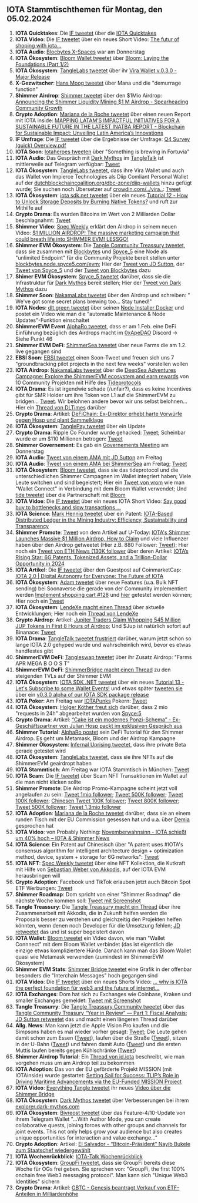 ## IOTA Stammtischthemen für Montag, den 05.02.2024

1. **IOTA Quicktakes**: Die [IF tweetet]() über die [IOTA Quicktakes]()
2. **IOTA Video**: Die [IF tweetet](https://x.com/iota/status/1752013803850514433?s=20) über ein neues Short Video: [The futur of shoping with iota...](https://www.youtube.com/shorts/0ln4esV3zYs)
3. **IOTA Audio**: [Blocbytes X-Spaces](https://x.com/blockbytescom/status/1752011773685751915?s=20) war am Donnerstag
4. **IOTA Ökosystem**: [Bloom Wallet tweetet](https://x.com/bloomwalletio/status/1752012324347556014?s=20) über [Bloom: Laying the Foundations (Part 1/2)](https://medium.com/bloom-wallet/bloom-laying-the-foundations-part-1-2-63915ed0990a)
5. **IOTA Ökosystem**: [TangleLabs tweetet](https://x.com/Tangle_Labs/status/1752013942182830536?s=20) über ihr [Vira Wallet v.0.3.0 - Major Release](https://www.tanglelabs.io/resources/vira-wallet-v030-major-release)
6. **X-Gezwitscher**: [Hans Moog tweetet](https://x.com/hus_qy/status/1751668947634503878?s=20) über Mana und die "demurrage function"
7. **Shimmer Airdrop**: [Shimmer tweetet](https://x.com/shimmernet/status/1752333969633210679?s=20) über den $1Mio Airdrop: [Announcing the Shimmer Liquidity Mining $1 M Airdrop - Spearheading Community Growth](https://blog.shimmer.network/shimmer-liquidity-mining-airdrop/)
8. **Crypto Adoption**: [Mariana de la Roche tweetet](https://x.com/Marianadlrw/status/1752071365774004286?s=20) über einen neuen Report mit IOTA inside: [MAPPING LATAM’S IMPACTFUL INITIATIVES FOR A SUSTAINABLE FUTURE IN THE LATEST INATBA REPORT - Blockchain for Sustainable Impact: Unveiling Latin America’s Innovations](https://inatba.org/reports/mapping-latams-impactful-initiatives-for-a-sustainable-future/)
9. **IF Umfrage**: Die [IF tweetet](https://x.com/iota/status/1752270434177892821?s=20) über die Ergebnisse der Umfrage: [Q4 Survey (quick) Overview.pdf](https://drive.google.com/file/d/1BtweGbAOL47bEFRq8A2oke4pKi4SVNhc/view?pli=1)
10. **IOTA Soon**: [Iotaheroes tweeten](https://x.com/IotaHeroes/status/1751987941226786987?s=20) über "Something is brewing in Fortuvia"
11. **IOTA Audio**: Das Gespräch mit [Dark Mythos](https://twitter.com/DarkMythosIOTA) im [TangleTalk](https://twitter.com/tangle_talk) ist mittlerweile auf Telegram verfügbar: [Tweet](https://x.com/tangle_talk/status/1752247878263681205?s=20)
12. **IOTA Ökosystem**: [TangleLabs tweetet](https://x.com/Tangle_Labs/status/1752356275092902361?s=20), dass ihre Vira Wallet und auch das Wallet von Impierce Technologies als Diip Comliant Personal Wallet auf der [dutchblockchaincoalition.org/dbc-zone/diip-wallets](dutchblockchaincoalition.org/dbc-zone/diip-wallets) hinzu gefügt wurde; Sie suchen noch Übersetzer auf [crowdin.com/../vira..](https://crowdin.com/project/vira-identity-wallet): [Tweet](https://x.com/Tangle_Labs/status/1752723420016701506?s=20)
13. **IOTA Ökosystem**: [iota sdk.net tweetet](https://x.com/iotawalletnet/status/1752344088094048578?s=20) über ein neues [Tutorial 12 - How to Unlock Storage Deposits by Burning Native Tokens?](https://github.com/IOTA-NET/IotaSDK.NET) und ruft zur Mithilfe auf
14. **Crypto Drama**: Es wurden Bitcoins im Wert von 2 Milliarden Dollar beschlagnahmt: [Tweet](https://x.com/hoss_crypto/status/1752312699650777576?s=20)
15. **Shimmer Video**: [Spec Weekly](https://twitter.com/SpecWeekly) erklärt den Airdrop in seinem neuen Video: [$1 MILLION AIRDROP! The massive marketing campaign that could breath life into SHIMMER EVM! LESSGO!](https://www.youtube.com/watch?v=Yec4OAFMRU4&t=664s)
16. **Shimmer EVM Ökosystem**: Die [Tangle Community Treassury tweetet](https://x.com/TangleTreasury/status/1752325974027375040?s=20), dass sie zusammen mit [Blockbytes](https://twitter.com/blockbytescom) und [Spyce_5](https://twitter.com/SPYCE_5) eine Node als "unlimited Endpoint" für die Community Projekte bereit stellen unter [blockbytes.node.spyce5.com/evm](https://blockbytes.node.spyce5.com/evm); Hier der [Tweet von JD Sutton](https://x.com/Deep_Sea_Iotan/status/1752326924955734136?s=20), der [Tweet von Spyce_5](https://x.com/SPYCE_5/status/1752248007620280589?s=20) und der [Tweet von Blockbytes](https://x.com/blockbytescom/status/1752353234964906019?s=20) dazu
17. **Shimer EVM Ökosystem**: [Spyce_5 tweetet](https://x.com/SPYCE_5/status/1752572556630999392?s=20) darüber, dass sie die Infrastruktur für [Dark Mythos](https://twitter.com/DarkMythosIOTA) bereit stellen; Hier der [Tweet von Dark Mythos](https://x.com/DarkMythosIOTA/status/1752587522511704158?s=20) dazu
18. **Shimmer Soon**: [NakamaLabs tweetet](https://x.com/Nakama_Labs/status/1752337089788592161?s=20) über den Airdrop und schreiben: " We've got some secret plans brewing too... Stay tuned!"
19. **IOTA Nodes**: [dlt.green tweetet](https://x.com/dlt_green/status/1752401811284079088?s=20) über seinen [Node Installer Docker](https://github.com/dlt-green/node-installer-docker) und postet ein Video wie man die "automatic Maintenance & Node Updates"-Funktion einschaltet
20. **ShimmerEVM Event** [AlphaRo tweetet](https://x.com/0xAlphaRho/status/1752601446501994659?s=20), dass er am 1.Feb. eine DeFi Einführung bezüglich des Airdrops macht im [0xApeDAO](https://twitter.com/0xApeDAO) Discord -> Siehe Punkt 46
21. **Shimmer EVM DeFi**: [ShimmerSea tweetet](https://x.com/ShimmerSeaDEX/status/1752397543390978295?s=20) über neue Farms die am 1.2. live gegangen sind
22. **EBSI Soon**: [EBSI tweetet](https://x.com/EU_EBSI/status/1752331196590170224?s=20) einen Soon-Tweet und freuen sich uns 7 "groundbracking pilot projects in the next few weeks" vorstellen wollen
23. **IOTA Airdrop**: [NakamaLabs tweetet](https://x.com/Nakama_Labs/status/1752663329313611997?s=20) über die [DeepSea Adventures Campagne: Explore the ShimmerEVM ecosystem and earn rewards](https://medium.com/@NakamaLabs/deepsea-adventures-explore-the-shimmerevm-ecosystem-and-earn-rewards-4ad78639e743) von 10 Community Projekten mit Hilfe des [Tideprotocols](https://t.co/60mhMqMk6O)
24. **IOTA Drama**: Es ist irgendwie schade (/unfair?), dass es keine Incentives gibt für SMR Holder um ihre Token von L1 auf die ShimmerEVM zu bridgen... [Tweet](https://x.com/Vrom14286662/status/1752672287994544240?s=20). Wir belohnen andere bevor wir uns selbst belohnen... Hier ein [Thread von DLTimes](https://x.com/TheDLTimes/status/1752661215166316641?s=20) darüber
25. **Crypto Drama**: Artikel: [DeFiChain: Ex-Direktor erhebt harte Vorwürfe gegen Hosp und plant Sammelklage](https://bitcoinblog.de/2024/01/31/defichain-ex-direktor-erhebt-harte-vorwuerfe-gegen-hosp-und-plant-sammelklage/)
26. **IOTA Ökosystem**: [TanglePay tweetet](https://x.com/tanglepaycom/status/1752678313041224076?s=20) über ein Update
27. **Crypto Drama**: Ripple Co Founder wurde gehacked: [Tweet](https://x.com/chrislarsensf/status/1752702297971532258?s=20); Scheinbar wurde er um $110 Millionen betrogen: [Tweet](https://x.com/blockbytescom/status/1752708750752850092?s=20)
28. **Shimmer Governement**: Es gab ein [Governements Meeting](https://x.com/shimmernet/status/1752738523709317622?s=20) am Donnerstag
29. **IOTA Audio**: [Tweet von einem AMA mit JD Sutton](https://x.com/StalkersCrypto/status/1752778392376844665?s=20) am Freitag
30. **IOTA Audio**: [Tweet von einem AMA bei ShimmerSea](https://x.com/ShimmerSeaDEX/status/1752724526947787132?s=20) am Freitag; [Tweet](https://x.com/ShimmerSeaDEX/status/1752724526947787132?s=20)
31. **IOTA Ökosystem**: [Bloom tweetet](https://x.com/bloomwalletio/status/1752747796350873811?s=20), dass sie das tideprotocol und die unterschiedlichen Shimmer Campagnen im Wallet integriert haben; Viele Leute switchen und sind begeistert; Hier ein [Tweet von vrom](https://x.com/Vrom14286662/status/1752812192183783541?s=20) wie man "Wallet Connect" in Verbindung mit dem Bloom Wallet verwendet; Und [tide tweetet](https://x.com/Tide_web3/status/1752970912909951443?s=20) über die Partnerschaft mit [Bloom](https://twitter.com/bloomwalletio)
32. **IOTA Vidoe**: Die [IF tweetet](https://x.com/iota/status/1752753667474678053?s=20) über ein neues IOTA Short Video: [Say good buy to bottlenecks and slow transactions ...](https://www.youtube.com/shorts/P-FvCj8hAbk)
33. **IOTA Science**: [Mark Hennig tweetet](https://x.com/sap_trainer/status/1752759558928306550?s=20) über ein Patent: [IOTA-Based Distributed Ledger in the Mining Industry: Efficiency, Sustainability and Transparency](https://www.mdpi.com/1424-8220/24/3/923)
34. **Shimmer Promote**: [Tweet](https://x.com/Utoday_en/status/1752374386538225970?s=20) von dem Artikel auf U-Today: [IOTA's Shimmer Launches Massive $1 Million Airdrop, How to Claim](https://u.today/iotas-shimmer-launches-massive-1-million-airdrop-how-to-claim) und viele Influenzer haben über den Airdrop getweetet (Hier z.B. 880 Follower: [Tweet](https://x.com/DianaSanchez_04/status/1752715147133505727?s=20)); Hier noch ein [Tweet von ETH News (130K follower](https://x.com/ETHNews_com/status/1752961247618719931?s=20) über deren Artikel: [IOTA’s Rising Star: 6G Patents, Tokenized Assets, and a Trillion-Dollar Opportunity in 2024](https://www.ethnews.com/iotas-rising-star-6g-patents-tokenized-assets-and-a-trillion-dollar-opportunity-in-2024/?feed_id=3845&_unique_id=65bb4bff562fd)
35. **IOTA Artikel**: Die [IF tweetet](https://x.com/iota/status/1752965010312056917?s=20) über den Guestpost auf CoinmarketCap: [IOTA 2.0 | Digital Autonomy for Everyone: The Future of IOTA](https://coinmarketcap.com/community/articles/651ac829049af827e92269fd/)
36. **IOTA Ökosystem**: [Adam tweetet](https://x.com/adam_unchained/status/1752917075121856895?s=20) über neue Features (u.a. Bulk NFT sending) bei Soonaverse die gerade von der Community implementiert werden [Implement shopping cart #128](https://github.com/soonaverse/app/pull/128) und [hier](https://amenconi-shopping-cart.app-cqo.pages.dev/) getestet werden können; Hier noch ein [Tweet](https://x.com/SoonaverseTF/status/1753159056284409898?s=20)
37. **IOTA Ökosystem**: [LendeXe macht einen Thread](https://x.com/LendeXeFinance/status/1752875692025418078?s=20) über aktuelle Entwicklungen; Hier noch ein [Thread von LendeXe](https://x.com/LendeXeFinance/status/1753163580403249286?s=20)
38. **Crypto Airdrop**: Artikel: [Jupiter Traders Claim Whopping 545 Million JUP Tokens in First 8 Hours of Airdrop](); Und $Jup ist natürlich sofort auf Binanace: [Tweet](https://x.com/binance/status/1752723538338013536?s=20)
39. **IOTA Drama**: [TangleTalk tweetet frustriert](https://x.com/tangle_talk/status/1752971174441623952?s=20) darüber, warum jetzt schon so lange IOTA 2.0 gehyped wurde und wahrscheinlich wird, bevor es etwas handfestes gibt
40. **ShimmerEVM DeFi**: [Tangleswap tweetet](https://x.com/TangleSwap/status/1753012795786830252?s=20) über ihr Zusatz Airdrop: "Farms APR MEGA B O O S T"
41. **ShimmerEVM DeFi**: [ShimmerBridge macht einen Thread](https://x.com/shimmerbridge/status/1753045214376480818?s=20) zu den steigenden TVLs auf der Shimmer EVM
42. **IOTA Ökosystem**: [IOTA SDK .NET tweetet](https://x.com/iotawalletnet/status/1753049395329933389?s=20) über ein neues [Tutorial 13 - Let's Subscribe to some Wallet Events!](https://github.com/IOTA-NET/IotaSDK.NET) und etwas später [tweeten sie](https://x.com/iotawalletnet/status/1753054163184099698?s=20) über ein [v0.3.0 alpha of our IOTA SDK package release](https://www.nuget.org/packages/IotaSDK/)
43. **IOTA Poker**: Am Freitag war [IOTAPunks](https://twitter.com/IotaPunks_71) Pokern: [Tweet](https://x.com/IotaPunks_71/status/1753300710211350632?s=20)
44. **IOTA Ökosystem**: [Holger Köther freut sich](https://x.com/HolgerKoether/status/1753102419591090399?s=20) darüber, dass 2 mio "requests in 24h" abgearbeitet wurden von [Spyce:5](https://twitter.com/SPYCE_5)
45. **Crypto Drama**: Artikel: [“Cake ist ein modernes Ponzi-Schema” - Ex-Geschäftspartner von Julian Hosp packt im exklusiven Gespräch aus](https://www.btc-echo.de/news/julian-hosp-john-rost-packt-gegen-cake-gruender-aus-cv-178147/)
46. **Shimmer Tutorial**: [AlphaRo postet](https://x.com/0xAlphaRho/status/1753153418913313092?s=20) sein DeFi Tutorial für den Shimmer Airdrop. Es geht um Metamask, Bloom und der Airdrop Kampagne
47. **Shimmer Ökosystem**: [Infernal Uprising tweetet](https://x.com/InfernalNFTs/status/1753133174681432368?s=20), dass ihre private Beta gerade getestet wird
48. **IOTA Ökosystem**: [TangleLabs tweetet](https://x.com/Tangle_Labs/status/1753100907477090678?s=20), dass sie ihre NFTs auf die ShimmerEVM geairdropt haben
49. **IOTA Stammtisch**: Am Freitag war IOTA Stammtisch in München: [Tweet](https://x.com/IotaMunchen/status/1751524744690638906?s=20)
50. **IOTA Scam**: Die [IF tweetet](https://x.com/iota/status/1753444293979603187?s=20) über Scam NFT Transaktionen im Wallet auf die man nicht klicken sollte
51. **Shimmer Promote**: Die Airdrop Promo-Kampagne scheint jetzt voll angelaufen zu sein: [Tweet 1mio follower](https://x.com/Vrom14286662/status/1753391972100784292?s=20); [Tweet 500K follower](https://x.com/Vrom14286662/status/1753407907259920822?s=20); [Tweet 100K follower](https://x.com/Vrom14286662/status/1753419114842906978?s=20); [Chinesen Tweet 100K follower](https://x.com/Vrom14286662/status/1753420734112706740?s=20); [Tweet 800K follower](https://x.com/Vrom14286662/status/1753445478077780043?s=20); [Tweet 500K follower](https://x.com/Vrom14286662/status/1753453096234066027?s=20); [Tweet 1,3mio follower](https://x.com/Vrom14286662/status/1753453476917461044?s=20)
52. **IOTA Adoption**: [Mariana de la Roche tweetet](https://x.com/Marianadlrw/status/1753381061118091360?s=20) darüber, dass sie an einem runden Tisch mit der EU Commission gesessen hat und u.a. über [Demia](https://twitter.com/_Demia) gesprochen hat
53. **IOTA Video**: von Probably Nothing: [Novemberwahnsinn - IOTA schießt um 40% hoch – IOTA & Shimmer News](https://www.youtube.com/watch?v=JexAmKiautk)
54. **IOTA Science**: Ein Patent auf Chinesisch über "A patent uses #IOTA's consensus algorithm for intelligent architecture design + optimization method, device, system + storage for 6G networks": [Tweet](https://x.com/fraenx_/status/1753460647453503885?s=20)
55. **IOTA NFT**: [Spec Weekly tweetet](https://x.com/SpecWeekly/status/1753653410434551999?s=20) über eine NFT Kollektion, die Kutkraft mit Hilfe von [Sebastian Weber von Akkodis](https://twitter.com/Sebasti65365174), auf der IOTA EVM herausbringen will
56. **Crypto Adoption**: Facebook und TikTok erlauben jetzt auch Bitcoin Spot ETF Werbungen: [Tweet](https://x.com/bitcoinlfgo/status/1753668219683156174?s=20)
57. **Shimmer Roadmap**: Dom spricht von einer "Shimmer Roadmap" die nächste Woche kommen soll: [Tweet mit Screenshot](https://x.com/moonbaklava/status/1753515291424829644?s=20)
58. **Tangle Treassury**: Die [Tangle Treassury macht ein Thread](https://x.com/TangleTreasury/status/1753464489477808537?s=20) über ihre Zusammenarbeit mit Akkodis, die in Zukunft helfen werden die Proposals besser zu verstehen und gleichzeitig den Projekten helfen könnten, wenn denen noch Developer für die Umsetzung fehlen; [JD retweetet](https://x.com/Deep_Sea_Iotan/status/1753469614128783611?s=20) das und ist super begeistert davon
59. **IOTA Wallet**: [Bloom tweetet](https://x.com/bloomwalletio/status/1753140552164311332?s=20) ein Video davon, wie man "Wallet Connnect" mit dem Bloom Wallet verbindet (das ist eigentlich die einzige etwas kompliziertere Hürde. Danach kann man das Bloom Wallet quasi wie Metamask verwenden (zumindest im ShimmerEVM Ökosystem)
60. **Shimmer EVM Stats**: [Shimmer Bridge tweetet](https://x.com/shimmerbridge/status/1753576980510032033?s=20) eine Grafik in der offenbar besonders die "Interchain Messages" hoch gegangen sind
61. **IOTA Video**: Die [IF tweetet](https://x.com/iota/status/1753795601899081814?s=20) über ein neues Shorts Video: [... why is IOTA the perfect foundation für web3 and the future of internet...](https://www.youtube.com/shorts/TNGPVWtwu8E)
62. **IOTA Exchanges**: Dom hat sich zu Exchanges wie Coinbase, Kraken und smaller Exchanges gemeldet: [Tweet mit Screenshot](https://x.com/Jetpack40/status/1753579492143186113?s=20)
63. **Tangle Treasurry**: Die [Tangle Treassury Community tweetet](https://x.com/TangleTreasury/status/1753944337145053310?s=20) über das [Tangle Community Treasury “Year in Review” — Part 1: Fiscal Analysis](https://medium.com/@jamesjdsutton/tangle-community-treasury-year-in-review-part-1-fiscal-analysis-45a55f4b78cd); [JD Sutton retweetet](https://x.com/Deep_Sea_Iotan/status/1753950187565805955?s=20) das und macht einen längeren Thread darüber
64. **Allg. News**: Man kann jetzt die Apple Vision Pro kaufen und die Simpsons haben es mal wieder vorher gesagt: [Tweet](https://x.com/LorettaKrypto/status/1754076139906027840?s=20); Die Leute gehen damit schon zum Essen ([Tweet](https://x.com/tunguz/status/1753854277859078603?s=20)), laufen über die Straße ([Tweet](https://x.com/MrSaa3d/status/1754082648324980990?s=20)), sitzen in der U-Bahn ([Tweet](https://x.com/TobiMuelhauser/status/1754036024575996208?s=20)) und fahren damit Auto ([Tweet](https://x.com/TobiMuelhauser/status/1754054034422464976?s=20)) und die ersten Muttis laufen bereits gegen Kühlschränke ([Tweet](https://x.com/labadganj/status/1754114513379700858?s=20))
65. **Shimmer Airdrop Tutorial**: Ein [Thread von id.iota](https://x.com/id_iota/status/1753735134900273608?s=20) beschreibt, wie man vorgehen muss um am Airdrop teil zu bekommen
66. **IOTA Adoption**: Das von der EU geförderte Projekt MISSION (mit IOTAinside) wurde gestartet: [Setting Sail for Success: TLIP’s Role in Driving Maritime Advancements via the EU-Funded MISSION Project](https://medium.com/@tlip.io/setting-sail-for-success-tlips-role-in-driving-maritime-advancements-via-the-eu-funded-mission-269a4e1d8164)
67. **IOTA Video**: [Everything Tangle tweetet](https://x.com/allthingstangle/status/1753995892498354636?s=20) ihr neues [Video über die Shimmer Bridge](https://twitter.com/i/status/1753995892498354636)
68. **IOTA Ökosystem**: [Dark Mythos tweetet](https://x.com/DarkMythosIOTA/status/1754138870768156885?s=20) über Verbesserungen bei ihrem [explorer.dark-mythos.com](https://explorer.dark-mythos.com/cards)
69. **IOTA Ökosystem**: [Bivreost tweetet](https://x.com/bivreost/status/1754401356117422241?s=20) über das Feature-4/10-Update von ihrem Telegram Wallet "...With Author Mode, you can create collaborative quests, joining forces with other groups and channels for joint events. This not only helps grow your audience but also creates unique opportunities for interaction and value exchange..."
70. **Crypto Adoption**: Artikel: [El Salvador - “Bitcoin-Präsident” Nayib Bukele zum Staatschef wiedergewählt](https://www.btc-echo.de/schlagzeilen/bitcoin-praesident-nayib-bukele-zum-staatschef-wiedergewaehlt-178394/)
71. **IOTA Wochenrückblick**: [IOTA-Talk Wochenrückblick](https://www.iota-talk.com/index.php?article/364-wochenr%C3%BCckblick-vom-28-januar-bis-3-februar-2024/)
72. **IOTA Ökosystem**: [GroupFi tweetet](https://x.com/groupfi_ai/status/1754415818790834523?s=20), dass sie GroupFi bereits diese Woche für OGs frei geben. Sie sprechen von: "GroupFi, the first 100% onchain free Web3 messaging protocol". Man kann sich "Unique Web3 Identities" sichern
73. **Crypto Drama**: Artikel: [GBTC - Genesis beantragt Verkauf von ETF-Anteilen in Milliardenhöhe](https://www.btc-echo.de/schlagzeilen/genesis-beantragt-verkauf-von-etf-anteilen-in-milliardenhoehe-178399/)

